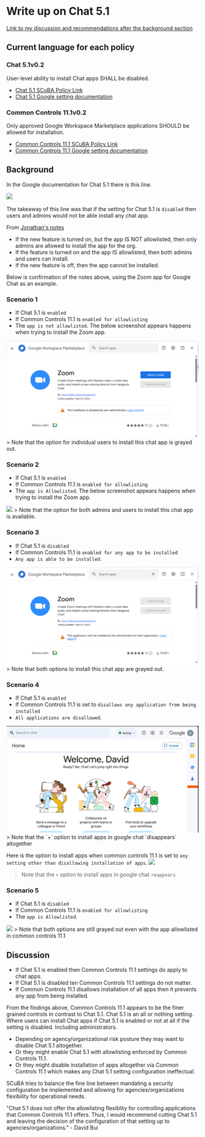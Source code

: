# Write up on Chat 5.1

[Link to my discussion and recommendations after the background section](#discussion)

## Current language for each policy
### Chat 5.1v0.2
User-level ability to install Chat apps SHALL be disabled.

- [Chat 5.1 SCuBA Policy Link](https://github.com/cisagov/ScubaGoggles/blob/v0.2.0/baselines/Google%20Chat%20Minimum%20Viable%20Secure%20Configuration%20Baseline%20v0.2.md#gwschat51v02)
- [Chat 5.1 Google setting documentation](https://support.google.com/a/answer/7651360?product_name=UnuFlow&hl=en&visit_id=637916846359382524-3147840186&rd=1&src=supportwidget0&hl=en#zippy=%2Cstep-add-marketplace-apps-to-your-allowlist-optional%2Cstep-decide-what-apps-users-can-install%2Cstep-let-users-install-apps-in-chat)

### Common Controls 11.1v0.2
Only approved Google Workspace Marketplace applications SHOULD be allowed for installation.

- [Common Controls 11.1 SCuBA Policy Link](https://github.com/cisagov/ScubaGoggles/blob/v0.2.0/baselines/Common%20Controls%20Minimum%20Viable%20Secure%20Configuration%20Baseline%20v0.2.md#gwscommoncontrols111v02)
- [Common Controls 11.1 Google setting documentation](https://support.google.com/a/answer/6089179?fl=1)

## Background 

In the Google documentation for Chat 5.1 there is this line.

<img src="/images/chat 5.1 documentation.png">

The takeaway of this line was that if the setting for Chat 5.1 is `disabled` then users and admins would not be able install any chat app.

From [Jonathan's notes](https://github.com/cisagov/ScubaGoggles/issues/222#issuecomment-2037786328) 
- If the new feature is turned on, but the app IS NOT allowlisted, then only admins are allowed to install the app for the org.
- If the feature is turned on and the app IS allowlisted, then both admins and users can install.
- If the new feature is off, then the app cannot be installed.

Below is confirmation of the notes above, using the Zoom app for Google Chat as an example.

### Scenario 1
- If Chat 5.1 is `enabled`
- If Common Controls 11.1 is `enabled for allowlisting`
- The `app is not allowlisted`. 
The below screenshot appears happens when trying to install the Zoom app.

<img src="images/Chat 5.1 is enabled and CC 11.1 is enabled for allowlisting with the app not allowlist.png">
> Note that the option for individual users to install this chat app is grayed out.

### Scenario 2
- If Chat 5.1 is `enabled`
- If Common Controls 11.1 is `enabled for allowlisting`
- The `app is Allowlisted`. 
The below screenshot appears happens when trying to install the Zoom app.
<img src="/images/Chat 5.1 is enabled and CC 11.1 is configured for allowlists and the app is allowlisted.png">
> Note that the option for both admins and users to install this chat app is available.

### Scenario 3
- If Chat 5.1 is `disabled`
- If Common Controls 11.1 is `enabled for any app to be installed`
- `Any app is able to be installed`. 
<img src="images/Chat 5.1 is disabled but CC 11.1 is enabled with any app able to be installed without allowlist.png">
> Note that both options to install this chat app are grayed out.

### Scenario 4
- If Chat 5.1 is `enabled`
- If Common Controls 11.1 is set to `disallows any application from being installed`
- `All applications are disallowed`. 
<img src="images/Chat 5.1 is enabled but CC11 restricts any app from being enabled.png">
> Note that the `+` option to install apps in google chat `disappears` altogether

Here is the option to install apps when common controls 11.1 is set to `any setting other than disallowing installation of apps`.
<img src="/images/Common Controls 11.1 is enabled in any form.png">
> Note that the `+` option to install apps in google chat `reappears`

### Scenario 5
- If Chat 5.1 is `disabled`
- If Common Controls 11.1 is `enabled for allowlisting`
- The `app is Allowlisted`. 
<img src="/images/Chat 5.1 is disabled but CC 11.1 is enabled but the app is allowlisted.png">
> Note that both options are still grayed out even with the app allowlisted in common controls 11.1

## Discussion
- If Chat 5.1 is enabled then Common Controls 11.1 settings do apply to chat apps.
- If Chat 5.1 is disabled ten Common Controls 11.1 settings do not matter.
- If Common Controls 11.1 disallows installation of all apps then it prevents any app from being installed. 

From the findings above, Common Controls 11.1 appears to be the finer grained controls in contrast to Chat 5.1.
Chat 5.1 is an all or nothing setting. 
Where users can install Chat apps if Chat 5.1 is enabled or not at all if the setting is disabled. Including administrators. 

- Depending on agency/organizational risk posture they may want to disable Chat 5.1 altogether.
- Or they might enable Chat 5.1 with allowlisting enforced by Common Controls 11.1.
- Or they might disable installation of apps altogether via Common Controls 11.1 which makes any Chat 5.1 setting configuration ineffectual. 

SCuBA tries to balance the fine line between mandating a security configuration be implemented and allowing for agencies/organizations flexibility for operational needs. 

"Chat 5.1 does not offer the allowlisting flexiblity for controlling applications that Common Controls 11.1 offers. Thus, I would recommend cutting Chat 5.1 and leaving the decision of the configuration of that setting up to agencies/organizations." - David Bui